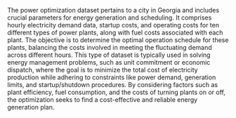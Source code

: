 The power optimization dataset pertains to a city in Georgia and includes crucial parameters for energy generation and scheduling. It comprises hourly electricity demand data, startup costs, and operating costs for ten different types of power plants, along with fuel costs associated with each plant. The objective is to determine the optimal operation schedule for these plants, balancing the costs involved in meeting the fluctuating demand across different hours. This type of dataset is typically used in solving energy management problems, such as unit commitment or economic dispatch, where the goal is to minimize the total cost of electricity production while adhering to constraints like power demand, generation limits, and startup/shutdown procedures. By considering factors such as plant efficiency, fuel consumption, and the costs of turning plants on or off, the optimization seeks to find a cost-effective and reliable energy generation plan.
